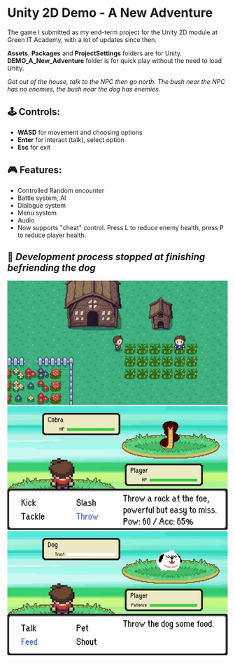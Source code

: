 # Unity 2D Demo - A New Adventure
The game I submitted as my end-term project for the Unity 2D module at Green IT Academy, with a lot of updates since then.

**Assets**, **Packages** and **ProjectSettings** folders are for Unity. **DEMO_A_New_Adventure** folder is for quick play without the need to load Unity.

*Get out of the house, talk to the NPC then go north. The bush near the NPC has no enemies, the bush near the dog has enemies.*

## 🕹 Controls:
- **WASD** for movement and choosing options
- **Enter** for interact (talk), select option
- **Esc** for exit

## 🎮 Features:
- Controlled Random encounter
- Battle system, AI
- Dialogue system
- Menu system
- Audio
- Now supports "cheat" control. Press L to reduce enemy health, press P to reduce player health.

## 🛑 *Development process stopped at finishing befriending the dog*

![Interact with NPC](Unity2D-Project-exe/pic1.jpg)
![Enemy with simple AI](Unity2D-Project-exe/pic2.jpg)
![End of development](Unity2D-Project-exe/pic3.jpg)
